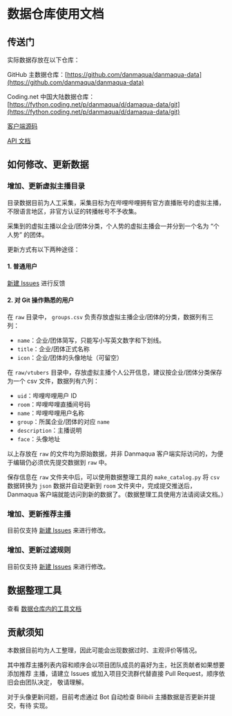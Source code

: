 # 数据仓库使用文档

## 传送门

实际数据存放在以下仓库：

GitHub 主数据仓库：[https://github.com/danmaqua/danmaqua-data](https://github.com/danmaqua/danmaqua-data)

Coding.net 中国大陆数据仓库：[https://fython.coding.net/p/danmaqua/d/damaqua-data/git](https://fython.coding.net/p/danmaqua/d/damaqua-data/git)

[客户端源码](https://github.com/fython/danmaqua-android)

[API 文档](/api)

## 如何修改、更新数据

### 增加、更新虚拟主播目录

目录数据目前为人工采集，采集目标为在哔哩哔哩拥有官方直播账号的虚拟主播，不限语言地区，非官方认证的转播帐号不予收集。

采集到的虚拟主播以企业/团体分类，个人势的虚拟主播会一并分到一个名为 “个人势” 的团体。

更新方式有以下两种途径：

#### 1. 普通用户

[新建 Issues](https://github.com/danmaqua/danmaqua-data/issues/new) 进行反馈

#### 2. 对 Git 操作熟悉的用户

在 `raw` 目录中， `groups.csv` 负责存放虚拟主播企业/团体的分类，数据列有三列：

- `name`：企业/团体简写，只能写小写英文数字和下划线。
- `title`：企业/团体正式名称
- `icon`：企业/团体的头像地址（可留空）

在 `raw/vtubers` 目录中，存放虚拟主播个人公开信息，建议按企业/团体分类保存为一个 csv 文件，数据列有六列：

- `uid`：哔哩哔哩用户 ID
- `room`：哔哩哔哩直播间号码
- `name`：哔哩哔哩用户名称
- `group`：所属企业/团体的对应 `name`
- `description`：主播说明
- `face`：头像地址

以上存放在 `raw` 的文件均为原始数据，并非 Danmaqua 客户端实际访问的，为便于编辑仍必须优先提交数据到 `raw` 中。

保存信息在 `raw` 文件夹中后，可以使用数据整理工具的 `make_catalog.py` 将 `csv` 数据转换为 `json` 数据并自动更新到 `room` 文件夹中，完成提交推送后，Danmaqua 客户端就能访问到新的数据了。（数据整理工具使用方法请阅读文档。）

### 增加、更新推荐主播

目前仅支持 [新建 Issues](https://github.com/danmaqua/danmaqua-data/issues/new) 来进行修改。

### 增加、更新过滤规则

目前仅支持 [新建 Issues](https://github.com/danmaqua/danmaqua-data/issues/new) 来进行修改。

## 数据整理工具

查看 [数据仓库内的工具文档](https://github.com/danmaqua/danmaqua-data/blob/master/tools/README.md)

## 贡献须知

本数据目前均为人工整理，因此可能会出现数据过时、主观评价等情况。

其中推荐主播列表内容和顺序会以项目团队成员的喜好为主，社区贡献者如果想要添加推荐
主播，请建立 Issues 或加入项目交流群代替直接 Pull Request，顺序依旧会由团队决定，
敬请理解。

对于头像更新问题，目前考虑通过 Bot 自动检查 Bilibili 主播数据是否更新并提交，有待
实现。
